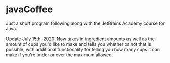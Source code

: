 # javaCoffee

Just a short program following along with the JetBrains Academy course for Java. 

Update July 15th, 2020:
    Now takes in ingredient amounts as well as the amount of cups you'd like to make and tells you whether or not that is possible, with additional functionality for telling you how many cups it can make if you're under or over the maximum allowed.